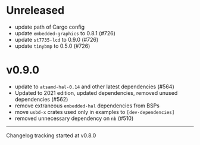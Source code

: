 # Unreleased

- update path of Cargo config
- update `embedded-graphics` to 0.8.1 (#726)
- update `st7735-lcd` to 0.9.0 (#726)
- update `tinybmp` to 0.5.0 (#726)

# v0.9.0

- update to `atsamd-hal-0.14` and other latest dependencies (#564)
- Updated to 2021 edition, updated dependencies, removed unused dependencies (#562)
- remove extraneous `embedded-hal` dependencies from BSPs
- move `usbd-x` crates used only in examples to `[dev-dependencies]`
- removed unnecessary dependency on `nb` (#510)

---

Changelog tracking started at v0.8.0
